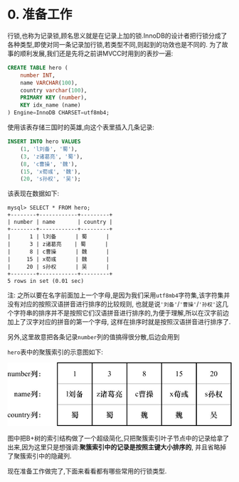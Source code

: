 # 0. 准备工作

行锁,也称为记录锁,顾名思义就是在记录上加的锁.InnoDB的设计者把行锁分成了各种类型,即使对同一条记录加行锁,若类型不同,则起到的功效也是不同的.
为了故事的顺利发展,我们还是先将之前讲MVCC时用到的表抄一遍:

```sql
CREATE TABLE hero (
    number INT,
    name VARCHAR(100),
    country varchar(100),
    PRIMARY KEY (number),
    KEY idx_name (name)
) Engine=InnoDB CHARSET=utf8mb4;
```

使用该表存储三国时的英雄,向这个表里插入几条记录:

```sql
INSERT INTO hero VALUES
    (1, 'l刘备', '蜀'),
    (3, 'z诸葛亮', '蜀'),
    (8, 'c曹操', '魏'),
    (15, 'x荀彧', '魏'),
    (20, 's孙权', '吴');
```

该表现在数据如下:

```
mysql> SELECT * FROM hero;
+--------+------------+---------+
| number | name       | country |
+--------+------------+---------+
|      1 | l刘备      | 蜀      |
|      3 | z诸葛亮    | 蜀      |
|      8 | c曹操      | 魏      |
|     15 | x荀彧      | 魏      |
|     20 | s孙权      | 吴      |
+--------+------------+---------+
5 rows in set (0.01 sec)
```

注: 之所以要在名字前面加上一个字母,是因为我们采用`utf8mb4`字符集,该字符集并没有对应的按照汉语拼音进行排序的比较规则,
也就是说`'刘备'`/`'曹操'`/`'孙权'`这几个字符串的排序并不是按照它们汉语拼音进行排序的,为便于理解,所以在汉字前边加上了汉字对应的拼音的第一个字母,
这样在排序时就是按照汉语拼音进行排序了.

另外,这里故意把各条记录`number`列的值搞得很分散,后边会用到

`hero`表中的聚簇索引的示意图如下:

![聚簇索引示意图](./img/聚簇索引示意图.jpg)

图中把B+树的索引结构做了一个超级简化,只把聚簇索引叶子节点中的记录给拿了出来,因为这里只是想强调:**聚簇索引中的记录是按照主键大小排序的**,
并且省略掉了聚簇索引中的隐藏列.

现在准备工作做完了,下面来看看都有哪些常用的行锁类型.
